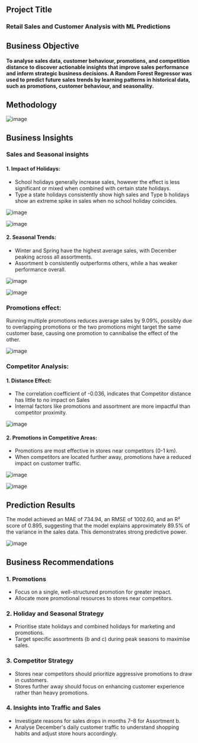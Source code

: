 ## Project Title

### Retail Sales and Customer Analysis with ML Predictions

## Business Objective

#### To analyse sales data, customer behaviour, promotions, and competition distance to discover actionable insights that improve sales performance and inform strategic business decisions. A Random Forest Regressor was used to predict future sales trends by learning patterns in historical data, such as promotions, customer behaviour, and seasonality.

## Methodology
![image](https://github.com/user-attachments/assets/920bfda7-4d86-43e1-9acd-f5561461a9f6)


## Business Insights
### Sales and Seasonal insights
#### 1.  Impact of Holidays:
- School holidays generally increase sales, however the effect is less significant or mixed when combined with certain state holidays.
- Type a state holidays consistently show high sales and Type b holidays show an extreme spike in sales when no school holiday coincides.

![image](https://github.com/user-attachments/assets/a42b8204-f403-44ba-ba68-b10fe60b7475)

![image](https://github.com/user-attachments/assets/0de7780c-f18a-4fbe-8456-471d5f37f262)

#### 2.  Seasonal Trends:
- Winter and Spring have the highest average sales, with December peaking across all assortments.
- Assortment b consistently outperforms others, while a has weaker performance overall.


![image](https://github.com/user-attachments/assets/7e5b5645-3cc7-417d-8391-7c253a33220d)

![image](https://github.com/user-attachments/assets/305a6378-9f5e-4505-bd3d-728b50c08310)

### Promotions effect:
Running multiple promotions reduces average sales by 9.09%, possibly due to overlapping promotions or the two promotions might target the same customer base, causing one promotion to cannibalise the effect of the other.

![image](https://github.com/user-attachments/assets/c3915a22-c7ac-4bbc-b600-462f5009decf)


### Competitor Analysis:
#### 1.  Distance Effect:
-  The correlation coefficient of -0.036, indicates that Competitor distance has little to no impact on Sales
- Internal factors like promotions and assortment are more impactful than competitor proximity.

![image](https://github.com/user-attachments/assets/c69b1cb8-3205-4742-83a4-29ab446ad0c1)


#### 2.  Promotions in Competitive Areas:
- Promotions are most effective in stores near competitors (0-1 km).
- When competitors are located further away, promotions have a reduced impact on customer traffic.

![image](https://github.com/user-attachments/assets/8aa45279-a6ca-4761-91bb-331f6e2a3d43)

![image](https://github.com/user-attachments/assets/7e48a084-232f-40b5-8701-51eb96a8c3da)



## Prediction Results
The model achieved an MAE of 734.94, an RMSE of 1002.60, and an R² score of 0.895, suggesting that the model explains approximately 89.5% of the variance in the sales data. This demonstrates strong predictive power.


![image](https://github.com/user-attachments/assets/57121f96-0be7-4dc3-acd7-08fabf84c998)

## Business Recommendations
### 1. Promotions 
- Focus on a single, well-structured promotion for greater impact.
- Allocate more promotional resources to stores near competitors.

### 2. Holiday and Seasonal Strategy
- Prioritise state holidays and combined holidays for marketing and promotions.
- Target specific assortments (b and c) during peak seasons to maximise sales.
  
### 3. Competitor Strategy
- Stores near competitors should prioritize aggressive promotions to draw in customers.
- Stores further away should focus on enhancing customer experience rather than heavy promotions.

### 4. Insights into Traffic and Sales
- Investigate reasons for sales drops in months 7–8 for Assortment b.
- Analyse December's daily customer traffic to understand shopping habits and adjust store hours accordingly.
